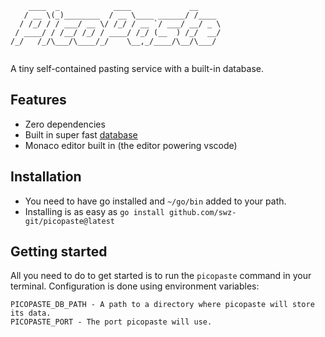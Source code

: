 ```
    ____  _            ____             __     
   / __ \(_)________  / __ \____ ______/ /____ 
  / /_/ / / ___/ __ \/ /_/ / __ `/ ___/ __/ _ \
 / ____/ / /__/ /_/ / ____/ /_/ (__  ) /_/  __/
/_/   /_/\___/\____/_/    \__,_/____/\__/\___/ 
                                               
```
A tiny self-contained pasting service with a built-in database.

## Features
- Zero dependencies
- Built in super fast [database](https://git.mills.io/prologic/bitcask)
- Monaco editor built in (the editor powering vscode)

## Installation
- You need to have go installed and `~/go/bin` added to your path.
- Installing is as easy as `go install github.com/swz-git/picopaste@latest`

## Getting started

All you need to do to get started is to run the `picopaste` command in your terminal. Configuration is done using environment variables:
```
PICOPASTE_DB_PATH - A path to a directory where picopaste will store its data.
PICOPASTE_PORT - The port picopaste will use.
```